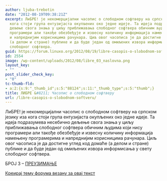 ```yaml
---
author: ljuba-trebotin
date: "2012-08-19T09:38:21Z"
excerpt: ЛиБРЕ! је некомерцијални часопис о слободном софтверу на српском језику иза
  кога стоји група ентузијаста окупљених око једне идеје. Та идеја подразумева несебично
  дељење свога знања у циљу приближавања слободног софтвера обичним људима који нису
  програмери али такође обезбеђује и извесну количину информација намењену програмерима
  и напреднијим корисницима рачунара. Циљ овог часописа је да достигне углед код домаће
  (а делом и стране) публике и да буде један од омиљених извора информисања у свету
  слободног софтвера.
guid: https://forum.linuxo.org/2012/08/19/libre-casopis-o-slobodnom-softveru/
id: 2554
image: /wp-content/uploads/2012/08/libre_03_naslovna.png
layout_key:
- ""
post_slider_check_key:
- "0"
tc-thumb-fld:
- a:2:{s:9:"_thumb_id";s:5:"88124";s:11:"_thumb_type";s:5:"thumb";}
title: ЛИБРЕ &#8211; Часопис о слободном софтверу
url: /libre-casopis-o-slobodnom-softveru/
---
```

ЛиБРЕ! је некомерцијални часопис о слободном софтверу на српском језику иза кога стоји група ентузијаста окупљених око једне идеје. Та идеја подразумева несебично дељење свога знања у циљу приближавања слободног софтвера обичним људима који нису програмери али такође обезбеђује и извесну количину информација намењену програмерима и напреднијим корисницима рачунара. Циљ овог часописа је да достигне углед код домаће (а делом и стране) публике и да буде један од омиљених извора информисања у свету слободног софтвера.

БРОЈ 3 &#8211; [ПРЕУЗИМАЊЕ](https://libre.lugons.org/index.php/preuzimanje/#Broj)

[Креирај тему форума везану за овај текст](https://linuxo.org/nova-tema-na-forumu/?se_pid=2554)